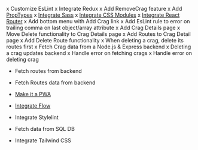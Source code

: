x Customize EsLint
x Integrate Redux
x Add RemoveCrag feature
x Add [PropTypes](https://codesandbox.io/s/github/reduxjs/redux/tree/master/examples/todos-with-undo)
x [Integrate Sass](https://create-react-app.dev/docs/adding-a-sass-stylesheet)
x [Integrate CSS Modules](https://create-react-app.dev/docs/adding-a-css-modules-stylesheet)
x [Integrate React Router](https://create-react-app.dev/docs/adding-a-router)
x Add bottom menu with Add Crag link
x Add EsLint rule to error on trailing comma on last object/array attribute
x Add Crag Details page
x Move Delete functionality to Crag Details page
x Add Routes to Crag Detail page
x Add Delete Route functionality
x When deleting a crag, delete its routes first
x Fetch Crag data from a Node.js & Express backend
x Deleting a crag updates backend
x Handle error on fetching crags
x Handle error on deleting crag
- Fetch routes from backend

- Fetch Routes data from backend
- [Make it a PWA](https://create-react-app.dev/docs/making-a-progressive-web-app)
- [Integrate Flow](https://create-react-app.dev/docs/adding-flow)
- Integrate Stylelint
- Fetch data from SQL DB
- Integrate Tailwind CSS

